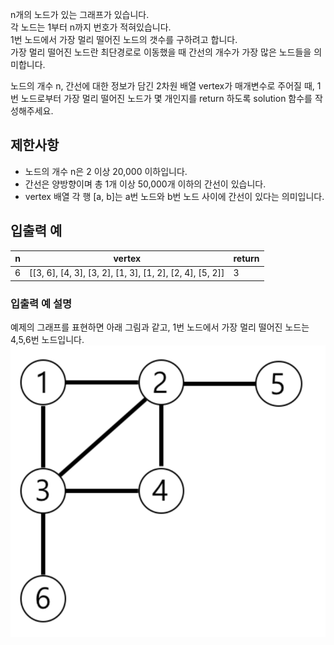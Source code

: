 n개의 노드가 있는 그래프가 있습니다.  
각 노드는 1부터 n까지 번호가 적혀있습니다.   
1번 노드에서 가장 멀리 떨어진 노드의 갯수를 구하려고 합니다.   
가장 멀리 떨어진 노드란 최단경로로 이동했을 때 간선의 개수가 가장 많은 노드들을 의미합니다.

노드의 개수 n, 간선에 대한 정보가 담긴 2차원 배열 vertex가 매개변수로 주어질 때, 
1번 노드로부터 가장 멀리 떨어진 노드가 몇 개인지를 return 하도록 solution 함수를 작성해주세요.

## 제한사항
- 노드의 개수 n은 2 이상 20,000 이하입니다.
- 간선은 양방향이며 총 1개 이상 50,000개 이하의 간선이 있습니다.
- vertex 배열 각 행 [a, b]는 a번 노드와 b번 노드 사이에 간선이 있다는 의미입니다.


## 입출력 예
| n | vertex | return |
|---|--------|--------|
| 6 | [[3, 6], [4, 3], [3, 2], [1, 3], [1, 2], [2, 4], [5, 2]]    | 3      |



### 입출력 예 설명
예제의 그래프를 표현하면 아래 그림과 같고, 1번 노드에서 가장 멀리 떨어진 노드는 4,5,6번 노드입니다.
![img.png](graph.png)